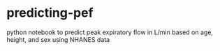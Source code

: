 # predicting-pef
python notebook to predict peak expiratory flow in L/min based on age, height, and sex using NHANES data
